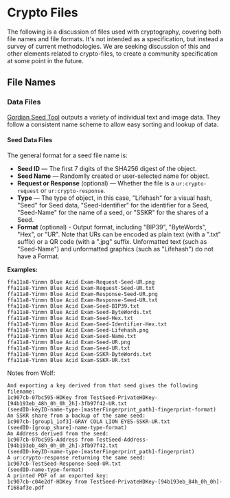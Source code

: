 # Crypto Files
The following is a discussion of files used with cryptography, covering both file names and file formats. It's not intended as a specification, but instead a survey of current methodologies. We are seeking discussion of this and other elements related to crypto-files, to create a community specification at some point in the future.
## File Names

### Data Files

[Gordian Seed Tool](https://github.com/BlockchainCommons/GordianSeedTool-iOS) outputs a variety of individual text and image data. They follow a consistent name scheme to allow easy sorting and lookup of data.

#### Seed Data Files
The general format for a seed file name is:

* **Seed ID** — The first 7 digits of the SHA256 digest of the object.
* **Seed Name** — Randomlly created or user-selected name for object.
* **Request or Response** (optional) — Whether the file is a `ur:crypto-request` or `ur:crypto-response`.
* **Type** — The type of object, in this case, "Lifehash" for a visual hash, "Seed" for Seed data, "Seed-Identifier" for the identifier for a Seed, "Seed-Name" for the name of a seed, or "SSKR" for the shares of a Seed. 
* **Format** (optional) - Output format, including "BIP39", "ByteWords", "Hex", or "UR". Note that URs can be encoded as plain text (with a ".txt" suffix) or a QR code (with a ".jpg" suffix. Unformatted text (such as "Seed-Name") and unformatted graphics (such as "Lifehash") do not have a Format.

**Examples:**
```
ffa11a8-Yinmn Blue Acid Exam-Request-Seed-UR.png
ffa11a8-Yinmn Blue Acid Exam-Request-Seed-UR.txt
ffa11a8-Yinmn Blue Acid Exam-Response-Seed-UR.png
ffa11a8-Yinmn Blue Acid Exam-Response-Seed-UR.txt
ffa11a8-Yinmn Blue Acid Exam-Seed-BIP39.txt
ffa11a8-Yinmn Blue Acid Exam-Seed-ByteWords.txt
ffa11a8-Yinmn Blue Acid Exam-Seed-Hex.txt
ffa11a8-Yinmn Blue Acid Exam-Seed-Identifier-Hex.txt
ffa11a8-Yinmn Blue Acid Exam-Seed-Lifehash.png
ffa11a8-Yinmn Blue Acid Exam-Seed-Name.txt
ffa11a8-Yinmn Blue Acid Exam-Seed-UR.png
ffa11a8-Yinmn Blue Acid Exam-Seed-UR.txt
ffa11a8-Yinmn Blue Acid Exam-SSKR-ByteWords.txt
ffa11a8-Yinmn Blue Acid Exam-SSKR-UR.txt
```

Notes from Wolf:
```
And exporting a key derived from that seed gives the following filename:
1c907cb-07bc595-HDKey from TestSeed-PrivateHDKey-[94b193eb_48h_0h_0h_2h]-3fb97f42-UR.txt
(seedID-keyID-name-type-[masterFingerprint_path]-fingerprint-format)
An SSKR share from a backup of the same seed:
1c907cb-[group1_1of3]-GRAY COLA LION EYES-SSKR-UR.txt
(seedID-[group_share]-name-type-format)
An Address derived from the seed:
1c907cb-07bc595-Address from TestSeed-Address-[94b193eb_48h_0h_0h_2h]-3fb97f42.txt
(seedID-keyID-name-type-[masterFingerprint_path]-fingerprint)
A ur:crypto-response returning the same seed:
1c907cb-TestSeed-Response-Seed-UR.txt
(seedID-name-type-format)
A printed PDF of an exported key:
1c907cb-c04e2df-HDKey from TestSeed-PrivateHDKey-[94b193eb_84h_0h_0h]-f168af3e.pdf
```
